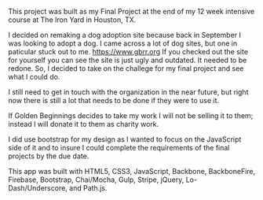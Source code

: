 This project was built as my Final Project at the end of my 12 week intensive course at The Iron Yard in Houston, TX. 

I decided on remaking a dog adoption site because back in September I was looking to adopt a dog. I came across a lot of dog sites, but one in paticular stuck out to me. https://www.gbrr.org If you checked out the site for yourself you can see the site is just ugly and outdated. It needed to be redone. So, I decided to take on the challege for my final project and see what I could do. 

I still need to get in touch with the organization in the near future, but right now there is still a lot that needs to be done if they were to use it. 

If Golden Beginnings decides to take my work I will not be selling it to them; instead I will donate it to them as charity work. 

I did use bootstrap for my design as I wanted to focus on the JavaScript side of it and to insure I could complete the requirements of the final projects by the due date. 

This app was built with HTML5, CSS3, JavaScript, Backbone, BackboneFire, Firebase, Bootstrap, Chai/Mocha, Gulp, Stripe, jQuery, Lo-Dash/Underscore, and Path.js. 